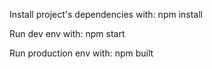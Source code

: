 Install project's dependencies with:
  npm install

Run dev env with:
  npm start

Run production env with:
  npm built